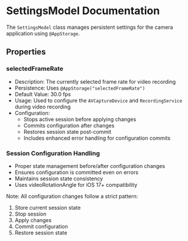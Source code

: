 # SettingsModel Documentation

The `SettingsModel` class manages persistent settings for the camera application using `@AppStorage`.

## Properties

### selectedFrameRate
- Description: The currently selected frame rate for video recording
- Persistence: Uses `@AppStorage("selectedFrameRate")`
- Default Value: 30.0 fps
- Usage: Used to configure the `AVCaptureDevice` and `RecordingService` during video recording
- Configuration: 
  - Stops active session before applying changes
  - Commits configuration after changes
  - Restores session state post-commit
  - Includes enhanced error handling for configuration commits

### Session Configuration Handling
- Proper state management before/after configuration changes
- Ensures configuration is committed even on errors
- Maintains session state consistency
- Uses videoRotationAngle for iOS 17+ compatibility

Note: All configuration changes follow a strict pattern:
1. Store current session state
2. Stop session
3. Apply changes
4. Commit configuration
5. Restore session state 